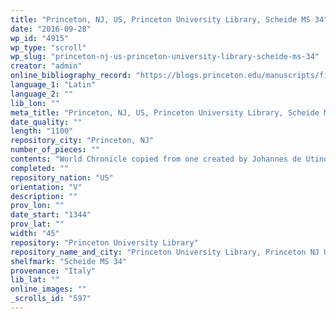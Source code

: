 ```yaml
---
title: "Princeton, NJ, US, Princeton University Library, Scheide MS 34"
date: "2016-09-28"
wp_id: "4915"
wp_type: "scroll"
wp_slug: "princeton-nj-us-princeton-university-library-scheide-ms-34"
creator: "admin"
online_bibliography_record: "https://blogs.princeton.edu/manuscripts/files/2013/10/Checklist-Mss-PUL.pdf"
language_1: "Latin"
language_2: ""
lib_lon: ""
meta_title: "Princeton, NJ, US, Princeton University Library, Scheide MS 34"
date_quality: ""
length: "1100"
repository_city: "Princeton, NJ"
number_of_pieces: ""
contents: "World Chronicle copied from one created by Johannes de Utino in 1344."
completed: ""
repository_nation: "US"
orientation: "V"
description: ""
prov_lon: ""
date_start: "1344"
prov_lat: ""
width: "45"
repository: "Princeton University Library"
repository_name_and_city: "Princeton University Library, Princeton NJ US"
shelfmark: "Scheide MS 34"
provenance: "Italy"
lib_lat: ""
online_images: ""
_scrolls_id: "597"
---
```



